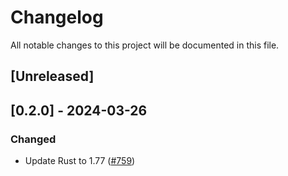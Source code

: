 # Changelog

All notable changes to this project will be documented in this file.

## [Unreleased]

## [0.2.0] - 2024-03-26

### Changed

- Update Rust to 1.77 ([#759])

[#759]: https://github.com/stackabletech/operator-rs/pull/759

